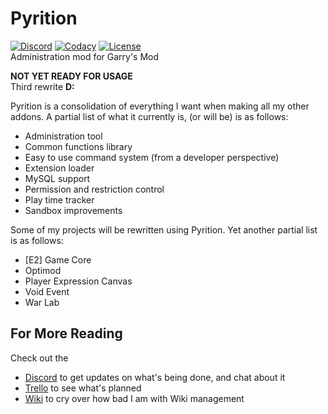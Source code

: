 # Pyrition
[![Discord](https://img.shields.io/discord/785233414374686720?label=Discord&logo=discord)](https://discord.gg/WMeCsQhakH)
[![Codacy](https://img.shields.io/codacy/grade/ac3be98e8eeb49a7b8052dbe8eeb1062)](https://www.codacy.com/gh/Cryotheus/pyrition_2/dashboard?utm_source=github.com&amp;utm_medium=referral&amp;utm_content=Cryotheus/pyrition_2&amp;utm_campaign=Badge_Grade)
[![License](https://img.shields.io/github/license/Cryotheus/pyrition_2)](https://github.com/Cryotheus/pyrition_2/blob/main/LICENSE)  
Administration mod for Garry's Mod  

**NOT YET READY FOR USAGE**  
Third rewrite **D:**

Pyrition is a consolidation of everything I want when making all my other addons. A partial list of what it currently is, (or will be) is as follows:
*   Administration tool
*   Common functions library
*   Easy to use command system (from a developer perspective)
*   Extension loader
*   MySQL support
*   Permission and restriction control
*   Play time tracker
*   Sandbox improvements

Some of my projects will be rewritten using Pyrition. Yet another partial list is as follows:
*   [E2] Game Core
*   Optimod
*   Player Expression Canvas
*   Void Event
*   War Lab

## For More Reading
Check out the
*   [Discord](https://discord.com/invite/WMeCsQhakH) to get updates on what's being done, and chat about it
*   [Trello](https://trello.com/b/AkkexwmQ/pyrition) to see what's planned
*   [Wiki](https://github.com/Cryotheus/pyrition_2/wiki) to cry over how bad I am with Wiki management
